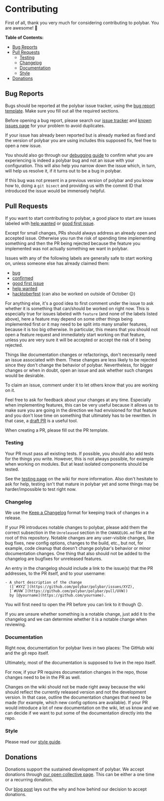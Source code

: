 # Contributing

First of all, thank you very much for considering contributing to polybar. You
are awesome! :tada:

**Table of Contents:**
* [Bug Reports](#bug-reports)
* [Pull Requests](#pull-requests)
  + [Testing](#testing)
  + [Changelog](#changelog)
  + [Documentation](#documentation)
  + [Style](#style)
* [Donations](#donations)

## Bug Reports

Bugs should be reported at the polybar issue tracker, using the [bug report
template](https://github.com/polybar/polybar/issues/new?template=bug_report.yml).
Make sure you fill out all the required sections.

Before opening a bug report, please search our [issue
tracker](https://github.com/polybar/polybar/issues?q=is%3Aissue) and [known
issues page](https://github.com/polybar/polybar/wiki/Known-Issues) for your
problem to avoid duplicates.

If your issue has already been reported but is already marked as fixed and the
version of polybar you are using includes this supposed fix, feel free to open a
new issue.

You should also go through our [debugging
guide](https://github.com/polybar/polybar/wiki/Debugging-your-Config) to confirm
what you are experiencing is indeed a polybar bug and not an issue with your
configuration.
This will also help you narrow down the issue which, in turn, will help us
resolve it, if it turns out to be a bug in polybar.

If this bug was not present in a previous version of polybar and you know how
to, doing a `git bisect` and providing us with the commit ID that introduced the
issue would be immensely helpful.

## Pull Requests

If you want to start contributing to polybar, a good place to start are issues
labeled with
[help wanted](https://github.com/polybar/polybar/labels/help%20wanted)
or
[good first issue](https://github.com/polybar/polybar/labels/good%20first%20issue).

Except for small changes, PRs should always address an already open and accepted
issue.
Otherwise you run the risk of spending time implementing something and then the
PR being rejected because the feature you implemented was not actually something
we want in polybar.

Issues with any of the following labels are generally safe to start working on,
unless someone else has already claimed them:

* [bug](https://github.com/polybar/polybar/labels/bug)
* [confirmed](https://github.com/polybar/polybar/labels/confirmed)
* [good first issue](https://github.com/polybar/polybar/labels/good%20first%20issue)
* [help wanted](https://github.com/polybar/polybar/labels/help%20wanted)
* [hacktoberfest](https://github.com/polybar/polybar/labels/Hacktoberfest) (can also be worked on outside of October :wink:)

For anything else, it's a good idea to first comment under the issue to ask
whether it is something that can/should be worked on right now.
This is especially true for issues labeled with `feature` (and none of the
labels listed above), here a feature may depend on some other things being
implemented first or it may need to be split into many smaller features, because
it is too big otherwise.
In particular, this means that you should not open a feature request and
immediately start working on that feature, unless you are very sure it will be
accepted or accept the risk of it being rejected.

Things like documentation changes or refactorings, don't necessarily need an
issue associated with them.
These changes are less likely to be rejected since they don't change the
behavior of polybar.
Nevertheless, for bigger changes or when in doubt, open an issue and ask whether
such changes would be desirable.

To claim an issue, comment under it to let others know that you are working on
it.

Feel free to ask for feedback about your changes at any time.
Especially when implementing features, this can be very useful because it allows
us to make sure you are going in the direction we had envisioned for that
feature and you don't lose time on something that ultimately has to be
rewritten.
In that case, a [draft PR](https://github.blog/2019-02-14-introducing-draft-pull-requests/)
is a useful tool.

When creating a PR, please fill out the PR template.

### Testing

Your PR must pass all existing tests.
If possible, you should also add tests for the things you write.
However, this is not always possible, for example when working on modules.
But at least isolated components should be tested.

See the [testing page](https://github.com/polybar/polybar/wiki/Testing) on the
wiki for more information.
Also don't hesitate to ask for help, testing isn't that mature in polybar yet
and some things may be harder/impossible to test right now.

### Changelog

We use the [Keep a Changelog](https://keepachangelog.com/en/1.0.0/) format for
keeping track of changes in a release.

If your PR introduces notable changes to polybar, please add them the correct
subsection in the `Unreleased` section in the `CHANGELOG.md` file at the root
of this repository.
Notable changes are any user-visible changes, like bug fixes, new config
options, changes to the build, etc., but not, for example, code cleanup that
doesn't change polybar's behavior or minor documentation changes.
One thing that also should not be added to the changelog are bugfixes for
unreleased features.

An entry in the changelog should include a link to the issue(s) that the PR
addresses, to the PR itself, and to your username:

```
- A short description of the change
  ([`#XYZ`](https://github.com/polybar/polybar/issues/XYZ),
  [`#UVW`](https://github.com/polybar/polybar/pull/UVW))
  by [@yourname](https://github.com/yourname).
```

You will first need to open the PR before you can link to it though :wink:.


If you are unsure whether something is a notable change, just add it to the
changelog and we can determine whether it is a notable change when reviewing.

### Documentation

Right now, documentation for polybar lives in two places: The GitHub wiki and
the git repo itself.

Ultimately, most of the documentation is supposed to live in the repo itself.

For now, if your PR requires documentation changes in the repo, those changes
need to be in the PR as well.

Changes on the wiki should not be made right away because the wiki should
reflect the currently released version and not the development version.
In that case, outline the documentation changes that need to be made (for
example, which new config options are available).
If your PR would introduce a lot of new documentation on the wiki, let us know
and we can decide if we want to put some of the documentation directly into the
repo.

### Style

Please read our [style guide](https://github.com/polybar/polybar/wiki/Style-Guide).

## Donations

Donations support the sustained development of polybar.
We accept donations through [our open collective page](
https://opencollective.com/polybar).
This can be either a one time or a recurring donation.

Our [blog post](https://polybar.github.io/2020/12/21/Polybar-Funding.html) lays
out the why and how behind our decision to accept donations.
